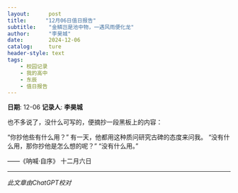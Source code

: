 ```yaml
---
layout:      post
title:      "12月06日值日报告"
subtitle:    "金鳞岂是池中物，一遇风雨便化龙"
author:      "李昊城"
date:        2024-12-06
catalog:     ture
header-style: text
tags: 
    - 校园记录
    - 我的高中
    - 东辰
    - 值日报告
---
```


**日期**: 12-06
**记录人**: **李昊城**

也不多说了，没什么可写的，便摘抄一段黑板上的内容：

“你抄他些有什么用？”
有一天，他都用这种质问研究古碑的态度来问我。
“没有什么用，那你抄他是怎么想的呢？”
“没有什么用。”

——《呐喊·自序》
十二月六日

------

*此文章由ChatGPT校对*
